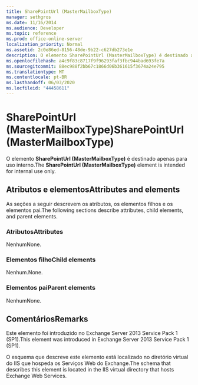 ```yaml
---
title: SharePointUrl (MasterMailboxType)
manager: sethgros
ms.date: 11/16/2014
ms.audience: Developer
ms.topic: reference
ms.prod: office-online-server
localization_priority: Normal
ms.assetid: 2c0e86ed-8156-48de-9b22-c627db273e1e
description: O elemento SharePointUrl (MasterMailboxType) é destinado apenas para uso interno.
ms.openlocfilehash: a4c9f83c8717f9f96293faf3fbc944bad693fe7a
ms.sourcegitcommit: 88ec988f2bb67c1866d06b361615f3674a24e795
ms.translationtype: MT
ms.contentlocale: pt-BR
ms.lasthandoff: 06/03/2020
ms.locfileid: "44458611"
---
```

# <a name="sharepointurl-mastermailboxtype"></a><span data-ttu-id="d5463-103">SharePointUrl (MasterMailboxType)</span><span class="sxs-lookup"><span data-stu-id="d5463-103">SharePointUrl (MasterMailboxType)</span></span>

<span data-ttu-id="d5463-104">O elemento **SharePointUrl (MasterMailboxType)** é destinado apenas para uso interno.</span><span class="sxs-lookup"><span data-stu-id="d5463-104">The **SharePointUrl (MasterMailboxType)** element is intended for internal use only.</span></span> 

## <a name="attributes-and-elements"></a><span data-ttu-id="d5463-105">Atributos e elementos</span><span class="sxs-lookup"><span data-stu-id="d5463-105">Attributes and elements</span></span>

<span data-ttu-id="d5463-106">As seções a seguir descrevem os atributos, os elementos filhos e os elementos pai.</span><span class="sxs-lookup"><span data-stu-id="d5463-106">The following sections describe attributes, child elements, and parent elements.</span></span>
  
### <a name="attributes"></a><span data-ttu-id="d5463-107">Atributos</span><span class="sxs-lookup"><span data-stu-id="d5463-107">Attributes</span></span>

<span data-ttu-id="d5463-108">Nenhum</span><span class="sxs-lookup"><span data-stu-id="d5463-108">None.</span></span>
  
### <a name="child-elements"></a><span data-ttu-id="d5463-109">Elementos filho</span><span class="sxs-lookup"><span data-stu-id="d5463-109">Child elements</span></span>

<span data-ttu-id="d5463-110">Nenhum.</span><span class="sxs-lookup"><span data-stu-id="d5463-110">None.</span></span>
  
### <a name="parent-elements"></a><span data-ttu-id="d5463-111">Elementos pai</span><span class="sxs-lookup"><span data-stu-id="d5463-111">Parent elements</span></span>

<span data-ttu-id="d5463-112">Nenhum</span><span class="sxs-lookup"><span data-stu-id="d5463-112">None.</span></span>
  
## <a name="remarks"></a><span data-ttu-id="d5463-113">Comentários</span><span class="sxs-lookup"><span data-stu-id="d5463-113">Remarks</span></span>

<span data-ttu-id="d5463-114">Este elemento foi introduzido no Exchange Server 2013 Service Pack 1 (SP1).</span><span class="sxs-lookup"><span data-stu-id="d5463-114">This element was introduced in Exchange Server 2013 Service Pack 1 (SP1).</span></span>
  
<span data-ttu-id="d5463-115">O esquema que descreve este elemento está localizado no diretório virtual do IIS que hospeda os Serviços Web do Exchange.</span><span class="sxs-lookup"><span data-stu-id="d5463-115">The schema that describes this element is located in the IIS virtual directory that hosts Exchange Web Services.</span></span>
  

